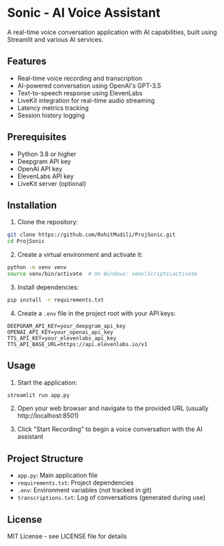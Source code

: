 # Sonic - AI Voice Assistant

A real-time voice conversation application with AI capabilities, built using Streamlit and various AI services.

## Features

- Real-time voice recording and transcription
- AI-powered conversation using OpenAI's GPT-3.5
- Text-to-speech response using ElevenLabs
- LiveKit integration for real-time audio streaming
- Latency metrics tracking
- Session history logging

## Prerequisites

- Python 3.8 or higher
- Deepgram API key
- OpenAI API key
- ElevenLabs API key
- LiveKit server (optional)

## Installation

1. Clone the repository:
```bash
git clone https://github.com/RohitMudili/ProjSonic.git
cd ProjSonic
```

2. Create a virtual environment and activate it:
```bash
python -m venv venv
source venv/bin/activate  # On Windows: venv\Scripts\activate
```

3. Install dependencies:
```bash
pip install -r requirements.txt
```

4. Create a `.env` file in the project root with your API keys:
```
DEEPGRAM_API_KEY=your_deepgram_api_key
OPENAI_API_KEY=your_openai_api_key
TTS_API_KEY=your_elevenlabs_api_key
TTS_API_BASE_URL=https://api.elevenlabs.io/v1
```

## Usage

1. Start the application:
```bash
streamlit run app.py
```

2. Open your web browser and navigate to the provided URL (usually http://localhost:8501)

3. Click "Start Recording" to begin a voice conversation with the AI assistant

## Project Structure

- `app.py`: Main application file
- `requirements.txt`: Project dependencies
- `.env`: Environment variables (not tracked in git)
- `transcriptions.txt`: Log of conversations (generated during use)

## License

MIT License - see LICENSE file for details 